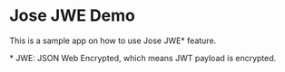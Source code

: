 # Jose JWE Demo

This is a sample app on how to use Jose JWE* feature.

\* JWE: JSON Web Encrypted, which means JWT payload is encrypted.

